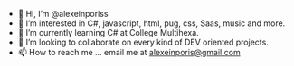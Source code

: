 - 👋 Hi, I’m @alexeinporiss
- 👀 I’m interested in C#, javascript, html, pug, css, Saas, music and more. 
- 🌱 I’m currently learning C# at College Multihexa. 
- 💞️ I’m looking to collaborate on every kind of DEV oriented projects.
- 📫 How to reach me ... email me at alexeinporis@gmail.com

<!---
alexeinporiss/alexeinporiss is a ✨ special ✨ repository because its `README.md` (this file) appears on your GitHub profile.
You can click the Preview link to take a look at your changes.
--->
